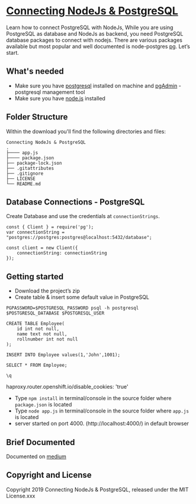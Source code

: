 # [Connecting NodeJs & PostgreSQL](https://github.com/dannibla/nodejs-postgresql)

Learn how to connect PostgreSQL with NodeJs, While you are using PostgreSQL as database and NodeJs as backend, you need PostgreSQL database packages to connect with nodejs. There are various packages available but most popular and well documented is node-postgres [pg](https://node-postgres.com/). Let’s start.

## What's needed

- Make sure you have [postgresql](https://www.postgresql.org/download/) installed on machine and [pgAdmin](https://www.pgadmin.org/download/) - postgresql management tool
- Make sure you have [node.js](https://nodejs.org/en/download/) installed

## Folder Structure 

Within the download you'll find the following directories and files:
```
Connecting NodeJs & PostgreSQL
.
├──── app.js
├──── package.json
├── package-lock.json
├── .gitattributes
├── .gitignore
├── LICENSE
└── README.md
```
## Database Connections - PostgreSQL

Create Database and use the credentials at `connectionStrings`.

```
const { Client } = require('pg');
var connectionString = "postgres://postgres:postgres@localhost:5432/database";

const client = new Client({
    connectionString: connectionString
});
```

## Getting started

- Download the project’s zip
- Create table & insert some default value in PostgreSQL


```
PGPASSWORD=$POSTGRESQL_PASSWORD psql -h postgresql $POSTGRESQL_DATABASE $POSTGRESQL_USER

CREATE TABLE Employee(
	id int not null,
	name text not null,
	rollnumber int not null
);

INSERT INTO Employee values(1,'John',1001);

SELECT * FROM Employee;

\q 

```

haproxy.router.openshift.io/disable_cookies: 'true'


- Type `npm install` in terminal/console in the source folder where `package.json` is located
- Type `node app.js` in terminal/console in the source folder where `app.js` is located
- server started on port 4000. (http://localhost:4000/) in default browser

## Brief Documented

Documented on [medium](https://link.medium.com/Itzt6BDbAV) 

## Copyright and License
Copyright 2019 Connecting NodeJs & PostgreSQL, released under the MIT License.xxx
